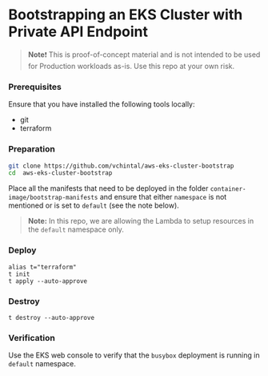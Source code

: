 # Bootstrapping an EKS Cluster with Private API Endpoint 

> **Note**❗ This is proof-of-concept material and is not intended to be used 
> for Production workloads as-is. Use this repo at your own risk.

### Prerequisites

Ensure that you have installed the following tools locally:

* git
* terraform

### Preparation 

```sh 
git clone https://github.com/vchintal/aws-eks-cluster-bootstrap
cd  aws-eks-cluster-bootstrap
```

Place all the manifests that need to be deployed in the folder `container-image/bootstrap-manifests` and ensure that either `namespace` is not mentioned or is 
set to `default` (see the note below). 

> **Note:** In this repo, we are allowing the Lambda to setup resources in the 
> `default` namespace only.

### Deploy 

```
alias t="terraform"
t init 
t apply --auto-approve
```

### Destroy 
```
t destroy --auto-approve
```

### Verification 

Use the EKS web console to verify that the `busybox` deployment is running in 
`default` namespace.